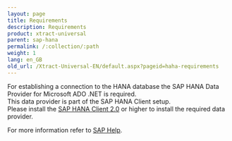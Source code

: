 ```yaml
---
layout: page
title: Requirements
description: Requirements
product: xtract-universal
parent: sap-hana
permalink: /:collection/:path
weight: 1
lang: en_GB
old_url: /Xtract-Universal-EN/default.aspx?pageid=haha-requirements
---
```


For establishing a connection to the HANA database the SAP HANA Data Provider for Microsoft ADO .NET is required.<br>
This data provider is part of the SAP HANA Client setup.<br> 
Please install the [SAP HANA Client 2.0]() or higher to install the required data provider. 

For more information refer to [SAP Help]().

